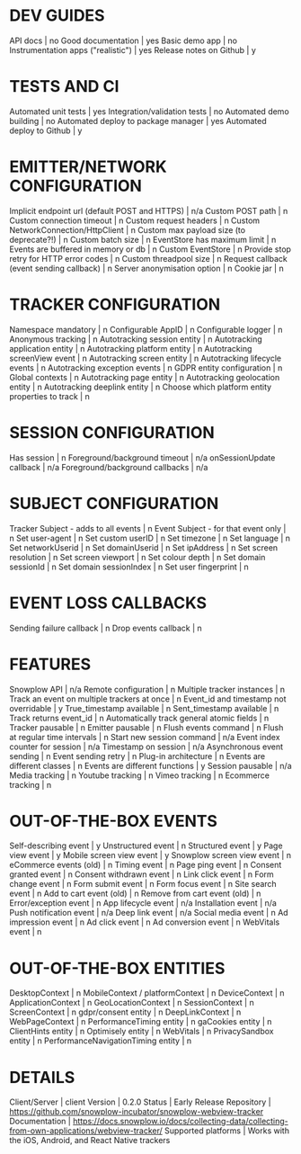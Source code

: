 # DEV GUIDES
API docs | no
Good documentation | yes
Basic demo app | no
Instrumentation apps ("realistic") | yes
Release notes on Github | y

# TESTS AND CI
Automated unit tests | yes
Integration/validation tests | no
Automated demo building | no
Automated deploy to package manager | yes
Automated deploy to Github | y

# EMITTER/NETWORK CONFIGURATION
Implicit endpoint url (default POST and HTTPS) | n/a
Custom POST path | n
Custom connection timeout | n
Custom request headers | n
Custom NetworkConnection/HttpClient | n
Custom max payload size (to deprecate?!) | n
Custom batch size | n
EventStore has maximum limit | n
Events are buffered in memory or db | n
Custom EventStore | n
Provide stop retry for HTTP error codes | n
Custom threadpool size | n
Request callback (event sending callback) | n
Server anonymisation option | n
Cookie jar | n

# TRACKER CONFIGURATION
Namespace mandatory | n
Configurable AppID | n
Configurable logger | n
Anonymous tracking | n
Autotracking session entity | n
Autotracking application entity | n
Autotracking platform entity | n
Autotracking screenView event | n
Autotracking screen entity | n
Autotracking lifecycle events | n
Autotracking exception events | n
GDPR entity configuration | n
Global contexts | n
Autotracking page entity | n
Autotracking geolocation entity | n
Autotracking deeplink entity | n
Choose which platform entity properties to track | n

# SESSION CONFIGURATION
Has session | n
Foreground/background timeout | n/a
onSessionUpdate callback | n/a
Foreground/background callbacks | n/a

# SUBJECT CONFIGURATION
Tracker Subject - adds to all events | n
Event Subject - for that event only | n
Set user-agent | n
Set custom userID | n
Set timezone | n
Set language | n
Set networkUserid | n
Set domainUserid | n
Set ipAddress | n
Set screen resolution | n
Set screen viewport | n
Set colour depth | n
Set domain sessionId | n
Set domain sessionIndex | n
Set user fingerprint | n

# EVENT LOSS CALLBACKS
Sending failure callback | n
Drop events callback | n

# FEATURES
Snowplow API | n/a
Remote configuration | n
Multiple tracker instances | n
Track an event on multiple trackers at once | n
Event_id and timestamp not overridable | y
True_timestamp available | n
Sent_timestamp available | n
Track returns event_id | n
Automatically track general atomic fields | n
Tracker pausable | n
Emitter pausable | n
Flush events command | n
Flush at regular time intervals | n
Start new session command | n/a
Event index counter for session | n/a
Timestamp on session | n/a
Asynchronous event sending | n
Event sending retry | n
Plug-in architecture | n
Events are different classes | n
Events are different functions | y
Session pausable | n/a
Media tracking | n
Youtube tracking | n
Vimeo tracking | n
Ecommerce tracking | n

# OUT-OF-THE-BOX EVENTS
Self-describing event | y
Unstructured event | n
Structured event | y
Page view event | y
Mobile screen view event | y
Snowplow screen view event | n
eCommerce events (old) | n
Timing event | n
Page ping event | n
Consent granted event | n
Consent withdrawn event | n
Link click event | n
Form change event | n
Form submit event | n
Form focus event | n
Site search event | n
Add to cart event (old) | n
Remove from cart event (old) | n
Error/exception event | n
App lifecycle event | n/a
Installation event | n/a
Push notification event | n/a
Deep link event | n/a
Social media event | n
Ad impression event | n
Ad click event | n
Ad conversion event | n
WebVitals event | n

# OUT-OF-THE-BOX ENTITIES
DesktopContext | n
MobileContext / platformContext | n
DeviceContext | n
ApplicationContext | n
GeoLocationContext | n
SessionContext | n
ScreenContext | n
gdpr/consent entity | n
DeepLinkContext | n
WebPageContext | n
PerformanceTiming entity | n
gaCookies entity | n
ClientHints entity | n
Optimisely entity | n
WebVitals | n
PrivacySandbox entity | n
PerformanceNavigationTiming entity | n

# DETAILS
Client/Server | client
Version | 0.2.0
Status | Early Release
Repository | https://github.com/snowplow-incubator/snowplow-webview-tracker
Documentation | https://docs.snowplow.io/docs/collecting-data/collecting-from-own-applications/webview-tracker/
Supported platforms | Works with the iOS, Android, and React Native trackers
